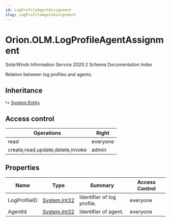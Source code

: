 ```yaml
---
id: LogProfileAgentAssignment
slug: LogProfileAgentAssignment
---
```


# Orion.OLM.LogProfileAgentAssignment

SolarWinds Information Service 2020.2 Schema Documentation Index

Relation between log profiles and agents.

## Inheritance

↳ [System.Entity](./../System/Entity)

## Access control

| Operations | Right |
| ------ | ------ |
| read | everyone |
| create,read,update,delete,invoke | admin |

## Properties

| Name | Type | Summary | Access Control |
| ------ | ------ | ------ | ------ |
| LogProfileID | [System.Int32](https://docs.microsoft.com/en-us/dotnet/api/system.int32) | Identifier of log profile. | everyone |
| AgentId | [System.Int32](https://docs.microsoft.com/en-us/dotnet/api/system.int32) | Identifier of agent. | everyone |

